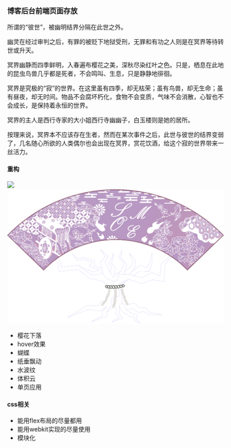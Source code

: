 ### 博客后台前端页面存放
所谓的“彼世”，被幽明结界分隔在此世之外。

幽灵在经过审判之后，有罪的被贬下地狱受刑，无罪和有功之人则是在冥界等待转世或升天。

冥界幽静而四季鲜明，入春遍布樱花之美，深秋尽染红叶之色。只是，栖息在此地的昆虫鸟兽几乎都是死者，不会鸣叫、生息，只是静静地徘徊。

冥界是究极的“寂”的世界。在这里虽有四季，却无枯荣；虽有鸟兽，却无生命；虽有昼夜，却无时间。物品不会腐坏朽化，食物不会变质，气味不会消散，心智也不会成长，是保持着永恒的世界。

冥界的主人是西行寺家的大小姐西行寺幽幽子，白玉楼则是她的居所。

按理来说，冥界本不应该存在生者，然而在某次事件之后，此世与彼世的结界变弱了，几名随心所欲的人类偶尔也会出现在冥界，赏花饮酒，给这个寂的世界带来一丝活力。


#### 重构
![](../design/草图.png)
![](../design/西行妖.svg)
 - 樱花下落
 - hover效果
 - 蝴蝶
 - 纸垂飘动
 - 水波纹
 - 体积云
 - 单页应用


#### css相关
 - 能用flex布局的尽量都用
 - 能用webkit实现的尽量使用
 - 模块化